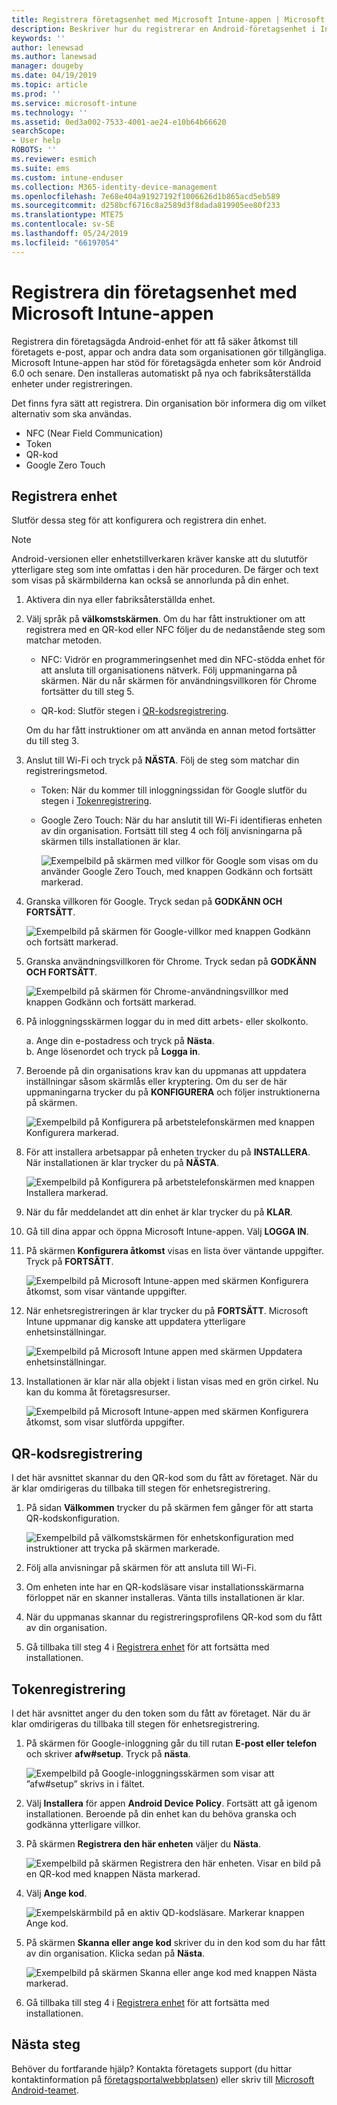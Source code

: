 ```yaml
---
title: Registrera företagsenhet med Microsoft Intune-appen | Microsoft Docs
description: Beskriver hur du registrerar en Android-företagsenhet i Intune
keywords: ''
author: lenewsad
ms.author: lanewsad
manager: dougeby
ms.date: 04/19/2019
ms.topic: article
ms.prod: ''
ms.service: microsoft-intune
ms.technology: ''
ms.assetid: 0ed3a002-7533-4001-ae24-e10b64b66620
searchScope:
- User help
ROBOTS: ''
ms.reviewer: esmich
ms.suite: ems
ms.custom: intune-enduser
ms.collection: M365-identity-device-management
ms.openlocfilehash: 7e68e404a91927192f1006626d1b865acd5eb589
ms.sourcegitcommit: d258bcf6716c8a2589d3f8dada819905ee80f233
ms.translationtype: MTE75
ms.contentlocale: sv-SE
ms.lasthandoff: 05/24/2019
ms.locfileid: "66197054"
---
```

# <a name="enroll-your-corporate-device-with-the-microsoft-intune-app"></a>Registrera din företagsenhet med Microsoft Intune-appen

Registrera din företagsägda Android-enhet för att få säker åtkomst till företagets e-post, appar och andra data som organisationen gör tillgängliga. Microsoft Intune-appen har stöd för företagsägda enheter som kör Android 6.0 och senare. Den installeras automatiskt på nya och fabriksåterställda enheter under registreringen. 

Det finns fyra sätt att registrera. Din organisation bör informera dig om vilket alternativ som ska användas.
 
* NFC (Near Field Communication)  
* Token  
* QR-kod   
* Google Zero Touch  

## <a name="enroll-device"></a>Registrera enhet 
Slutför dessa steg för att konfigurera och registrera din enhet.  

> [!NOTE]
> Android-versionen eller enhetstillverkaren kräver kanske att du slututför ytterligare steg som inte omfattas i den här proceduren. De färger och text som visas på skärmbilderna kan också se annorlunda på din enhet.  

1. Aktivera din nya eller fabriksåterställda enhet.  
2. Välj språk på **välkomstskärmen**.   Om du har fått instruktioner om att registrera med en QR-kod eller NFC följer du de nedanstående steg som matchar metoden.  
     * NFC: Vidrör en programmeringsenhet med din NFC-stödda enhet för att ansluta till organisationens nätverk. Följ uppmaningarna på skärmen. När du når skärmen för användningsvillkoren för Chrome fortsätter du till steg 5.  

      * QR-kod: Slutför stegen i [QR-kodsregistrering](#qr-code-enrollment).  

      Om du har fått instruktioner om att använda en annan metod fortsätter du till steg 3.    

1. Anslut till Wi-Fi och tryck på **NÄSTA**. Följ de steg som matchar din registreringsmetod. 

    * Token: När du kommer till inloggningssidan för Google slutför du stegen i [Tokenregistrering](#token-enrollment).    
    * Google Zero Touch: När du har anslutit till Wi-Fi identifieras enheten av din organisation. Fortsätt till steg 4 och följ anvisningarna på skärmen tills installationen är klar.    
 
       ![Exempelbild på skärmen med villkor för Google som visas om du använder Google Zero Touch, med knappen Godkänn och fortsätt markerad.](./media/google-zero-touch-intune-app-01.png)   
   
4. Granska villkoren för Google. Tryck sedan på **GODKÄNN OCH FORTSÄTT**.  

      ![Exempelbild på skärmen för Google-villkor med knappen Godkänn och fortsätt markerad.](./media/fully-managed-intune-app-04.png)   

6. Granska användningsvillkoren för Chrome. Tryck sedan på **GODKÄNN OCH FORTSÄTT**.  

   ![Exempelbild på skärmen för Chrome-användningsvillkor med knappen Godkänn och fortsätt markerad.](./media/fully-managed-intune-app-06.png)   

7. På inloggningsskärmen loggar du in med ditt arbets- eller skolkonto.   

    a. Ange din e-postadress och tryck på **Nästa**.      
    b. Ange lösenordet och tryck på **Logga in**.  

8. Beroende på din organisations krav kan du uppmanas att uppdatera inställningar såsom skärmlås eller kryptering. Om du ser de här uppmaningarna trycker du på **KONFIGURERA** och följer instruktionerna på skärmen.  

   ![Exempelbild på Konfigurera på arbetstelefonskärmen med knappen Konfigurera markerad.](./media/fully-managed-intune-app-10.png)   

9. För att installera arbetsappar på enheten trycker du på **INSTALLERA**. När installationen är klar trycker du på **NÄSTA**.  

   ![Exempelbild på Konfigurera på arbetstelefonskärmen med knappen Installera markerad.](./media/fully-managed-intune-app-11.png)   

10. När du får meddelandet att din enhet är klar trycker du på **KLAR**. 

11. Gå till dina appar och öppna Microsoft Intune-appen. Välj **LOGGA IN**. 

12. På skärmen **Konfigurera åtkomst** visas en lista över väntande uppgifter. Tryck på **FORTSÄTT**.  

       ![Exempelbild på Microsoft Intune-appen med skärmen Konfigurera åtkomst, som visar väntande uppgifter.](./media/fully-managed-intune-app-14.png)   

13. När enhetsregistreringen är klar trycker du på **FORTSÄTT**. Microsoft Intune uppmanar dig kanske att uppdatera ytterligare enhetsinställningar.   

       ![Exempelbild på Microsoft Intune appen med skärmen Uppdatera enhetsinställningar.](./media/fully-managed-intune-app-15-2.png)   

14. Installationen är klar när alla objekt i listan visas med en grön cirkel. Nu kan du komma åt företagsresurser.  

       ![Exempelbild på Microsoft Intune-appen med skärmen Konfigurera åtkomst, som visar slutförda uppgifter.](./media/fully-managed-intune-app-16.png)   


## <a name="qr-code-enrollment"></a>QR-kodsregistrering  
I det här avsnittet skannar du den QR-kod som du fått av företaget.  När du är klar omdirigeras du tillbaka till stegen för enhetsregistrering.     
  
1. På sidan **Välkommen** trycker du på skärmen fem gånger för att starta QR-kodskonfiguration.  

   ![Exempelbild på välkomstskärmen för enhetskonfiguration med instruktioner att trycka på skärmen markerade.](./media/qr-code-intune-app-01.png)  

2. Följ alla anvisningar på skärmen för att ansluta till Wi-Fi.  
3. Om enheten inte har en QR-kodsläsare visar installationsskärmarna förloppet när en skanner installeras. Vänta tills installationen är klar.  
4. När du uppmanas skannar du registreringsprofilens QR-kod som du fått av din organisation.  
5. Gå tillbaka till steg 4 i [Registrera enhet](#enroll-device) för att fortsätta med installationen.  

## <a name="token-enrollment"></a>Tokenregistrering  
I det här avsnittet anger du den token som du fått av företaget. När du är klar omdirigeras du tillbaka till stegen för enhetsregistrering.  

1. På skärmen för Google-inloggning går du till rutan **E-post eller telefon** och skriver **afw#setup**. Tryck på **nästa**. 

   ![Exempelbild på Google-inloggningsskärmen som visar att ”afw#setup” skrivs in i fältet.](./media/token-intune-app-01.png)   

2. Välj **Installera** för appen **Android Device Policy**. Fortsätt att gå igenom installationen. Beroende på din enhet kan du behöva granska och godkänna ytterligare villkor.    

3. På skärmen **Registrera den här enheten** väljer du **Nästa**.  

   ![Exempelbild på skärmen Registrera den här enheten. Visar en bild på en QR-kod med knappen Nästa markerad.](./media/token-intune-app-02.png)  

4. Välj **Ange kod**.

   ![Exempelskärmbild på en aktiv QD-kodsläsare. Markerar knappen Ange kod.](./media/token-intune-app-03.png)  

5. På skärmen **Skanna eller ange kod** skriver du in den kod som du har fått av din organisation.  Klicka sedan på **Nästa**.  

   ![Exempelbild på skärmen Skanna eller ange kod med knappen Nästa markerad.](./media/token-intune-app-04.png)  

6. Gå tillbaka till steg 4 i [Registrera enhet](#enroll-device) för att fortsätta med installationen.  



## <a name="next-steps"></a>Nästa steg   
Behöver du fortfarande hjälp? Kontakta företagets support (du hittar kontaktinformation på [företagsportalwebbplatsen](https://go.microsoft.com/fwlink/?linkid=2010980)) eller skriv till <a href="mailto:wintunedroidfbk@microsoft.com?subject=I'm having trouble with enrolling my Android device&body=Describe the issue you're experiencing here.">Microsoft Android-teamet</a>.  
